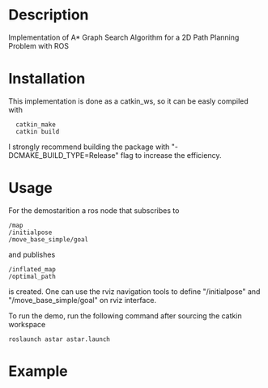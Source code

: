 # Description
Implementation of A* Graph Search Algorithm for a 2D Path Planning Problem with ROS

# Installation
This implementation is done as a catkin_ws, so it can be easly compiled with
```
  catkin_make
  catkin build
```
I strongly recommend building the package with "-DCMAKE_BUILD_TYPE=Release" flag to increase the efficiency. 

# Usage
For the demostarition a ros node that subscribes to 
```
/map
/initialpose
/move_base_simple/goal
```
and publishes 
```
/inflated_map
/optimal_path
``` 
is created. One can use the rviz navigation tools to define "/initialpose" and "/move_base_simple/goal" on rviz interface.

To run the demo, run the following command after sourcing the catkin workspace
```
roslaunch astar astar.launch
```

# Example


